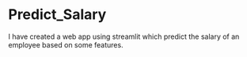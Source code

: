 # Predict_Salary
I have created a web app using streamlit which predict the salary of an employee based on some features.
